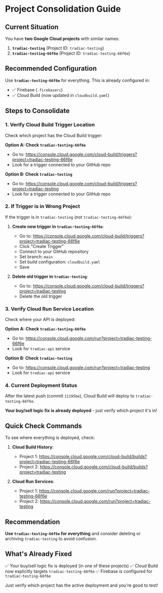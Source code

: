 # Project Consolidation Guide

## Current Situation

You have **two Google Cloud projects** with similar names:

1. **`tradiac-testing`** (Project ID: `tradiac-testing`)
2. **`tradiac-testing-66f6e`** (Project ID: `tradiac-testing-66f6e`)

## Recommended Configuration

Use **`tradiac-testing-66f6e`** for everything. This is already configured in:
- ✅ Firebase (`.firebaserc`)
- ✅ Cloud Build (now updated in `cloudbuild.yaml`)

## Steps to Consolidate

### 1. Verify Cloud Build Trigger Location

Check which project has the Cloud Build trigger:

**Option A: Check `tradiac-testing-66f6e`**
- Go to: https://console.cloud.google.com/cloud-build/triggers?project=tradiac-testing-66f6e
- Look for a trigger connected to your GitHub repo

**Option B: Check `tradiac-testing`**
- Go to: https://console.cloud.google.com/cloud-build/triggers?project=tradiac-testing
- Look for a trigger connected to your GitHub repo

### 2. If Trigger is in Wrong Project

If the trigger is in `tradiac-testing` (not `tradiac-testing-66f6e`):

1. **Create new trigger in `tradiac-testing-66f6e`**:
   - Go to: https://console.cloud.google.com/cloud-build/triggers?project=tradiac-testing-66f6e
   - Click "Create Trigger"
   - Connect to your GitHub repository
   - Set branch: `main`
   - Set build configuration: `cloudbuild.yaml`
   - Save

2. **Delete old trigger in `tradiac-testing`**:
   - Go to: https://console.cloud.google.com/cloud-build/triggers?project=tradiac-testing
   - Delete the old trigger

### 3. Verify Cloud Run Service Location

Check where your API is deployed:

**Option A: Check `tradiac-testing-66f6e`**
- Go to: https://console.cloud.google.com/run?project=tradiac-testing-66f6e
- Look for `tradiac-api` service

**Option B: Check `tradiac-testing`**
- Go to: https://console.cloud.google.com/run?project=tradiac-testing
- Look for `tradiac-api` service

### 4. Current Deployment Status

After the latest push (commit `11195be`), Cloud Build will deploy to `tradiac-testing-66f6e`.

**Your buy/sell logic fix is already deployed** - just verify which project it's in!

## Quick Check Commands

To see where everything is deployed, check:

1. **Cloud Build History**:
   - Project 1: https://console.cloud.google.com/cloud-build/builds?project=tradiac-testing-66f6e
   - Project 2: https://console.cloud.google.com/cloud-build/builds?project=tradiac-testing

2. **Cloud Run Services**:
   - Project 1: https://console.cloud.google.com/run?project=tradiac-testing-66f6e
   - Project 2: https://console.cloud.google.com/run?project=tradiac-testing

## Recommendation

**Use `tradiac-testing-66f6e` for everything** and consider deleting or archiving `tradiac-testing` to avoid confusion.

## What's Already Fixed

✅ Your buy/sell logic fix is deployed (in one of these projects)
✅ Cloud Build now explicitly targets `tradiac-testing-66f6e`
✅ Firebase is configured for `tradiac-testing-66f6e`

Just verify which project has the active deployment and you're good to test!